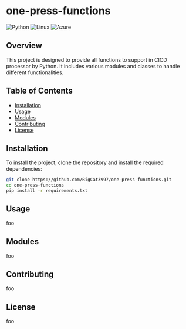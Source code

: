 # one-press-functions

![Python](https://img.shields.io/badge/Python-3776AB?style=for-the-badge&logo=python&logoColor=white)
![Linux](https://img.shields.io/badge/Linux-FCC624?style=for-the-badge&logo=linux&logoColor=black)
![Azure](https://img.shields.io/badge/azure-%230072C6.svg?style=for-the-badge&logo=microsoftazure&logoColor=white)

## Overview

This project is designed to provide all functions to support in CICD processor by Python. It includes various modules and classes to handle different functionalities.

## Table of Contents

- [Installation](#installation)
- [Usage](#usage)
- [Modules](#modules)
- [Contributing](#contributing)
- [License](#license)

## Installation

To install the project, clone the repository and install the required dependencies:

```bash
git clone https://github.com/BigCat3997/one-press-functions.git
cd one-press-functions
pip install -r requirements.txt
```

## Usage

foo

## Modules

foo

## Contributing

foo

## License

foo
